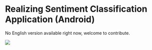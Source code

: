 # Realizing Sentiment Classification Application (Android)

No English version available right now, welcome to contribute.

<a href="https://gitee.com/mindspore/docs/blob/r1.3/docs/mindfl/docs/source_en/sentiment_classification_application.md" target="_blank"><img src="https://gitee.com/mindspore/docs/raw/r1.3/resource/_static/logo_source.png"></a>